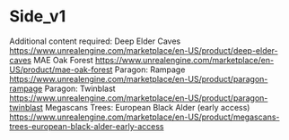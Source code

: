 # Side_v1
 
Additional content required:
Deep Elder Caves  https://www.unrealengine.com/marketplace/en-US/product/deep-elder-caves
MAE Oak Forest https://www.unrealengine.com/marketplace/en-US/product/mae-oak-forest
Paragon: Rampage  https://www.unrealengine.com/marketplace/en-US/product/paragon-rampage
Paragon: Twinblast https://www.unrealengine.com/marketplace/en-US/product/paragon-twinblast
Megascans Trees: European Black Alder (early access) https://www.unrealengine.com/marketplace/en-US/product/megascans-trees-european-black-alder-early-access

